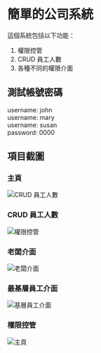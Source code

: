 # 簡單的公司系統

這個系統包括以下功能：
1. 權限控管
2. CRUD 員工人數
3. 各種不同的權限介面

## 測試帳號密碼
username: john<br>
username: mary<br>
username: susan<br>
password: 0000

## 項目截圖

### 主頁
![CRUD 員工人數](https://github.com/a86423387/Simple_Company_System/assets/130199998/c116aefa-dba0-49f2-9fb0-74ca2421c6ab)

### CRUD 員工人數
![權限控管](https://github.com/a86423387/Simple_Company_System/assets/130199998/cbefe8b0-2d48-4b14-b02e-20f5a8a975b1)

### 老闆介面
![老闆介面](https://github.com/a86423387/Simple_Company_System/assets/130199998/c2eded35-6eab-4c7d-ac99-0bcaced9c60e)

### 最基層員工介面
![基層員工介面](https://github.com/a86423387/Simple_Company_System/assets/130199998/7ce6f78f-bbf6-42a2-9e4e-5d82fcdc14a1)

### 權限控管
![主頁](https://github.com/a86423387/Simple_Company_System/assets/130199998/ee6522bc-d62a-4d16-8e54-1d6b1ff0d5dc)
